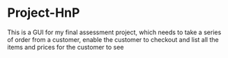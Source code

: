 # Project-HnP
This is a GUI for my final assessment project, which needs to take a series of order from a customer, enable the customer to checkout and list all the items and prices for the customer to see
